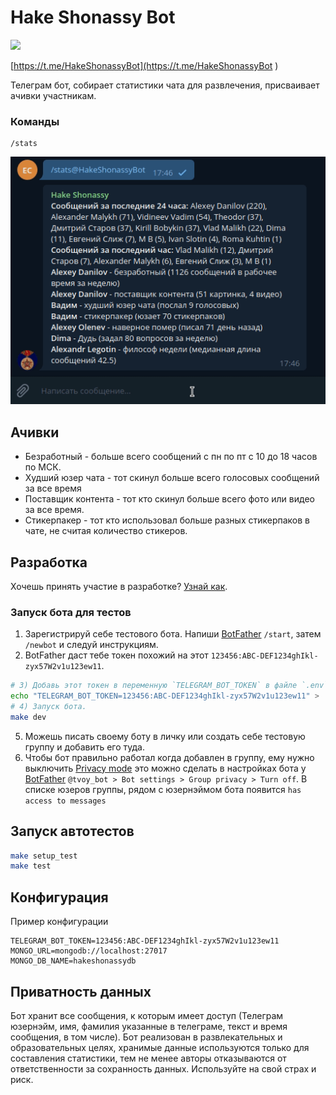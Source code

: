 # Hake Shonassy Bot
![](https://github.com/qelphybox/hakeshonassybot/workflows/Checks/badge.svg)

[https://t.me/HakeShonassyBot](https://t.me/HakeShonassyBot
)

Телеграм бот, собирает статистики чата для развлечения, присваивает ачивки участникам.

### Команды
```
/stats
```
![BotStatsGif](botStatsComand.gif)
## Ачивки
- Безработный - больше всего сообщений с пн по пт с 10 до 18 часов по МСК.
- Худший юзер чата - тот скинул больше всего голосовых сообщений за все время
- Поставщик контента - тот кто скинул больше всего фото или видео за все время.
- Стикерпакер - тот кто использовал больше разных стикерпаков в чате, не считая количество стикеров.

## Разработка
Хочешь принять участие в разработке? [Узнай как](CONTRIBUTING.md).  

### Запуск бота для тестов
1) Зарегистрируй себе тестового бота. Напиши [BotFather](https://t.me/botfather) `/start`, затем `/newbot` и следуй инструкциям.
2) BotFather даст тебе токен похожий на этот `123456:ABC-DEF1234ghIkl-zyx57W2v1u123ew11`.
```bash
# 3) Добавь этот токен в переменную `TELEGRAM_BOT_TOKEN` в файле `.env`.
echo "TELEGRAM_BOT_TOKEN=123456:ABC-DEF1234ghIkl-zyx57W2v1u123ew11" > .env
# 4) Запуск бота.
make dev
```
5) Можешь писать своему боту в личку или создать себе тестовую группу и добавить его туда.
6) Чтобы бот правильно работал когда добавлен в группу, ему нужно выключить [Privacy mode](https://core.telegram.org/bots#privacy-mode) это можно сделать в настройках бота у [BotFather](https://t.me/botfather) `@tvoy_bot > Bot settings > Group privacy > Turn off`. В списке юзеров группы, рядом с юзернэймом бота появится `has access to messages`

## Запуск автотестов

```bash
make setup_test
make test
```

## Конфигурация

Пример конфигурации

```env
TELEGRAM_BOT_TOKEN=123456:ABC-DEF1234ghIkl-zyx57W2v1u123ew11
MONGO_URL=mongodb://localhost:27017
MONGO_DB_NAME=hakeshonassydb
```

## Приватность данных
Бот хранит все сообщения, к которым имеет доступ (Телеграм юзернэйм, имя, фамилия указанные в телеграме, текст и время сообщения, в том числе). Бот реализован в развлекательных и образовательных целях, хранимые данные используются только для составления статистики, тем не менее авторы отказываются от ответственности за сохранность данных. Используйте на свой страх и риск.
